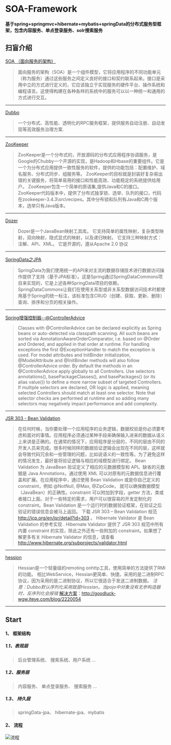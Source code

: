 # SOA-Framework 
#### 基于spring+springmvc+hibernate+mybatis+springData的分布式服务型框架，包含内容服务、单点登录服务、solr搜索服务
## 扫盲介绍
[SOA （面向服务的架构）](https://baike.baidu.com/item/SOA/2140650?fr=aladdin)
> 面向服务的架构（SOA）是一个组件模型，它将应用程序的不同功能单元（称为服务）通过这些服务之间定义良好的接口和契约联系起来。接口是采用中立的方式进行定义的，它应该独立于实现服务的硬件平台、操作系统和编程语言。这使得构建在各种各样的系统中的服务可以以一种统一和通用的方式进行交互。
***
[Dubbo](http://dubbo.io/)
> 一个分布式、高性能、透明化的RPC服务框架，提供服务自动注册、自动发现等高效服务治理方案.
***
[ZooKeeper](https://baike.baidu.com/item/zookeeper/4836397?fr=aladdin)
> ZooKeeper是一个分布式的，开放源码的分布式应用程序协调服务，是Google的Chubby一个开源的实现，是Hadoop和Hbase的重要组件。它是一个为分布式应用提供一致性服务的软件，提供的功能包括：配置维护、域名服务、分布式同步、组服务等。
ZooKeeper的目标就是封装好复杂易出错的关键服务，将简单易用的接口和性能高效、功能稳定的系统提供给用户。
ZooKeeper包含一个简单的原语集,提供Java和C的接口。
ZooKeeper代码版本中，提供了分布式独享锁、选举、队列的接口，代码在zookeeper-3.4.3\src\recipes。其中分布锁和队列有Java和C两个版本，选举只有Java版本。
***
[Dozer](http://www.alliedjeep.com/146242.htm)
> Dozer是一个JavaBean映射工具库。
它支持简单的属性映射，复杂类型映射，双向映射，隐式显式的映射，以及递归映射。
它支持三种映射方式：注解、API、XML。
它是开源的，遵从Apache 2.0 协议
***
[SpringData之JPA](http://www.jianshu.com/p/1ccb6de76d38)
> SpringData为我们使用统一的API来对主流的数据存储技术进行数据访问操作提供了支持（基于JPA标准）。这是Spring通过SpringDataCommons项目来实现的，它是上述各种SpringData项目的依赖。SpringDataCommons让我们在使用关系型或非关系型数据访问技术时都使用基于Spring的统一标注，该标准包含CRUD（创建、获取、更新、删除）查询、排序和分页的相关操作。
***
[Spring增强控制器--@ControllerAdvice](http://blog.csdn.net/sanjay_f/article/details/47441631)
> Classes with @ControllerAdvice can be declared explicitly as Spring beans or auto-detected via classpath scanning. All such beans are sorted via AnnotationAwareOrderComparator, i.e. based on @Order and Ordered, and applied in that order at runtime. For handling exceptions the first @ExceptionHandler to match the exception is used. For model attributes and InitBinder initialization, @ModelAttribute and @InitBinder methods will also follow @ControllerAdvice order.
> By default the methods in an @ControllerAdvice apply globally to all Controllers. Use selectors annotations(), basePackageClasses(), and basePackages() (or its alias value()) to define a more narrow subset of targeted Controllers. If multiple selectors are declared, OR logic is applied, meaning selected Controllers should match at least one selector. Note that selector checks are performed at runtime and so adding many selectors may negatively impact performance and add complexity.
***
[JSR 303 - Bean Validation](https://www.ibm.com/developerworks/cn/java/j-lo-jsr303/)
> 在任何时候，当你要处理一个应用程序的业务逻辑，数据校验是你必须要考虑和面对的事情。应用程序必须通过某种手段来确保输入进来的数据从语义上来讲是正确的。在通常的情况下，应用程序是分层的，不同的层由不同的开发人员来完成。很多时候同样的数据验证逻辑会出现在不同的层，这样就会导致代码冗余和一些管理的问题，比如说语义的一致性等。为了避免这样的情况发生，最好是将验证逻辑与相应的域模型进行绑定。
Bean Validation 为 JavaBean 验证定义了相应的元数据模型和 API。缺省的元数据是 Java Annotations，通过使用 XML 可以对原有的元数据信息进行覆盖和扩展。在应用程序中，通过使用 Bean Validation 或是你自己定义的 constraint，例如 @NotNull, @Max, @ZipCode， 就可以确保数据模型（JavaBean）的正确性。constraint 可以附加到字段，getter 方法，类或者接口上面。对于一些特定的需求，用户可以很容易的开发定制化的 constraint。Bean Validation 是一个运行时的数据验证框架，在验证之后验证的错误信息会被马上返回。
下载 JSR 303 – Bean Validation 规范 http://jcp.org/en/jsr/detail?id=303 。
Hibernate Validator 是 Bean Validation 的参考实现 . Hibernate Validator 提供了 JSR 303 规范中所有内置 constraint 的实现，除此之外还有一些附加的 constraint。如果想了解更多有关 Hibernate Validator 的信息，请查看 http://www.hibernate.org/subprojects/validator.html
***
[hession]()
> Hessian是一个轻量级的remoting onhttp工具，使用简单的方法提供了RMI的功能。 相比WebService，Hessian更简单、快捷。采用的是二进制RPC协议，因为采用的是二进制协议，所以它很适合于发送二进制数据。
*注意：Dubbo默认序列化采用就是Hessian。当pojo中对象没有无参构造器时，反序列化会报错*
[解决方案](http://goodluck-wgw.iteye.com/blog/2220054)：http://goodluck-wgw.iteye.com/blog/2220054
***

## Start
#### 1、 框架结构
##### 1.1、表现层
> 后台管理系统、 搜索系统、用户系统 ...
##### 1.2、服务层
> 内容服务、 单点登录服务、 搜索服务 ...
##### 1.3、 持久层
> springData-jpa、 hibernate-jpa、mybatis
#### 2、 流程
![流程](http://d.pr/i/3P91Uc.png)
